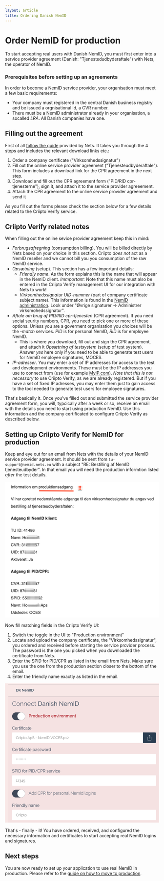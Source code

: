 ```yaml
---
layout: article
title: Ordering Danish NemID
---
```



# Order NemID for production

To start accepting real users with Danish NemID, you must first enter into a service provider agreement (Danish: "Tjenestedudbyderaftale") with Nets, the operator of NemID.

### Prerequisites before setting up an agreements

In order to become a NemID service provider, your organisation must meet a few basic requirements:

- Your company must registered in the central Danish business registry and be issued a orgnisational id, a CVR number.
- There must be a NemID administrator already in your organisation, a socalled _LRA_. All Danish companies have one.

## Filling out the agreement

First of all [follow the guide](https://www.nets.eu/dk-da/kundeservice/nemid-tjenesteudbyder/bestilling) provided by Nets.  It takes you through the 4 steps and includes the relevant download links etc.:

1. Order a company certificate ("Virksomhedssignatur")
2. Fill out the online service provider agreement ("Tjenesteudbyderaftale"). This form includes a download link for the CPR agreement in the next step.
3. Download and fill out the CPR agreement form ("PID/RID cpr-tjenesterne"), sign it, and attach it to the service provider agreeement.
4. Attach the CPR agreement to the online service provider agreement and send it

As you fill out the forms please check the section below for a few details related to the Criipto Verify service.

## Criipto Verify related notes

When filling out the online sevice provider agreement keep this in mind:

- _Forbrugsafregning_ (consumption billing). You will be billed directly by Nets based on your choice in this section. Criipto _does not_ act as a NemID reseller and we cannot bill you you consumption of the raw NemID service.
- _Opsætning_ (setup). This section has a few important details:
    - _Friendly name_. As the form explains this is the name that will appear in the NemID client. _Immportant:_ Note that this name must also be entered in the Criipto Verify management UI for our integration with Nets to work!
    - _Virksomhedssignatur UID-nummer_ (part of company certificate subject name). This information is found in the [NemID administration](https://www.medarbejdersignatur.dk/produkter/nemid_medarbejdersignatur/log_paa_nemid_selvbetjening/). Look under "Øvrige signaturer -> Administrer virksmohedssignatur".
- _Aftale om brug af PID/RID cpr-tjenesten_ (CPR agreement). If you need social seurity numbers, CPR, you need to pick one or more of these options. Unless you are a goverment organisation you choices will be the _-match_ services. _PID_ is for personal NemID, _RID_ is for employee NemID.
    - This is where you download, fill out and sign the CPR agreement, and attach it
_​Opsætning af testsystem_ (setup of test system). Answer _yes_ here only if you need to be able to generate test users for NemID employee signatures, MOCES.
- _IP-adresser_. You may enter a set of IP addresses for access to the test and development environments. These must be the IP addresses you use to connect from (use for example [MyIP.com](https://www.myip.com/)). _Note that this is not necessary_ to use Criipto Verify, as we are already registered. But if you have a set of fixed IP adresses, you may enter them just to gain access to the tool needed to generate test users for employee signatures.

<a name="setup"></a>

That's basically it. Once you've filled out and submitted the service provider agreement form, you will, typcically after a week or so, receive an email with the details you need to start using production NemID. Use this information and the company certificated to configure Criipto Verify as described below.

## Setting up Criipto Verify for NemID for production

Keep and eye out for an email from Nets with the details of your NemID service provider agreement. It should be sent from `tu-support@nemid.nets.eu` with a subject "RE: Bestilling af NemID tjenesteudbyder". In that email you will need the production informtion listed _after_ the test details.

![Email from Nets](/images/TU-done.png)

Now fill matching fields in the Criipto Verify UI:

1. Switch the toggle in the UI to "Production environment"
2. Locate and upload the company certificate, the "Virksomhedssignatur", you ordered and received before starting the service provider process. The password is the one you picked when you downloaded the certificate from Nets.
3. Enter the SPID for PID/CPR as listed in the email from Nets. Make sure you use the one from the production section closer to the bottom of the email.
4. Enter tne friendly name exactly as listed in the email.

![Email from Nets](/images/nemid-prod.png)

That's - finally - it! You have ordered, received, and configured the necessary information and certificates to start accepting real NemID logins and signatures.

## Next steps

You are now ready to set up your application to use real NemID in production. Please refer to the [guide on how to move to production](/how-to/get-ready-for-production).